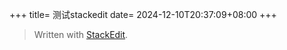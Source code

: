 +++
title= 测试stackedit
date= 2024-12-10T20:37:09+08:00
+++


> Written with [StackEdit](https://stackedit.io/).
<!--stackedit_data:
eyJoaXN0b3J5IjpbMTc2OTc3MjQxMCwtOTAxNjA1NTAsMTY5OD
EyMjcyMiw3MzA5OTgxMTZdfQ==
-->